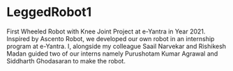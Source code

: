 # LeggedRobot1
First Wheeled Robot with Knee Joint Project at e-Yantra in Year 2021. Inspired by Ascento Robot, we developed our own robot in an internship program at e-Yantra. I, alongside my colleague Saail Narvekar and Rishikesh Madan guided two of our interns namely Purushotam Kumar Agrawal
and Siddharth Ghodasaran to make the robot. 
